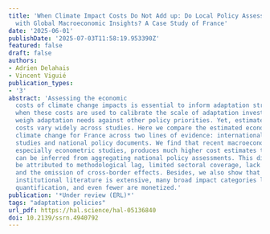 ```yaml
---
title: 'When Climate Impact Costs Do Not Add up: Do Local Policy Assessments Align
  with Global Macroeconomic Insights? A Case Study of France'
date: '2025-06-01'
publishDate: '2025-07-03T11:58:19.953390Z'
featured: false
draft: false
authors:
- Adrien Delahais
- Vincent Viguié
publication_types:
- '3'
abstract: 'Assessing the economic
  costs of climate change impacts is essential to inform adaptation strategies, especially
  when these costs are used to calibrate the scale of adaptation investments and to
  weigh adaptation needs against other policy priorities. Yet, estimates of these
  costs vary widely across studies. Here we compare the estimated economic cost of
  climate change for France across two lines of evidence: international macroeconomic
  studies and national policy documents. We find that recent macroeconomic literature,
  especially econometric studies, produces much higher cost estimates than those that
  can be inferred from aggregating national policy assessments. This discrepancy can
  be attributed to methodological lag, limited sectoral coverage, lack of monetization,
  and the omission of cross-border effects. Besides, we also show that while the national
  institutional literature is extensive, many broad impact categories lack comprehensive
  quantification, and even fewer are monetized.'
publication: '*Under review (ERL)*'
tags: "adaptation policies"
url_pdf: https://hal.science/hal-05136840
doi: 10.2139/ssrn.4940792
---
```


